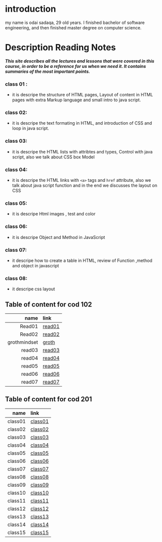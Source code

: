 # introduction 
my name is odai sadaqa, 29 old years. I finished bachelor of software engineering, and then finished master degree on computer science.



# Description Reading Notes
***This site describes all the lectures and lessons that were covered in this course, in order to be a reference for us when we need it. It contains summaries of the most important points.***

### class 01 :
  - it is descripe the structure of HTML pages, Layout of content in HTML pages with extra Markup language and small intro to java script.

### class 02:
  - it is descripe the text formating in HTML, and introduction of CSS and loop in java script.

### class 03: 
  - it is descripe the HTML lists with attribtes and types, Control with java script, also we talk about CSS box Model
### class 04:
  - it is descripe the HTML links with ```<a>``` tags and ```href``` attribute, also we talk about java script function and in the end we discusses the layout on CSS
### class 05:
   - it is descripe Html images , test and color
### class 06:
  - it is descripe Object and Method in JavaScript

### class 07:
  - it descripe how to create a table in HTML, review of Function ,method and object in javascript

### class 08:
  - it descripe css layout



## Table of content for cod 102

|name|link|
|----:|:----|
|Read01|[read01](https://odai-sadaqa.github.io/reading-notes/read01)|
|Read02|[read02](https://odai-sadaqa.github.io/reading-notes/102/read02)|
|grothmindset|[groth](https://odai-sadaqa.github.io/reading-notes/102/grothmindset)|
|read03|[read03](https://odai-sadaqa.github.io/reading-notes/102/read03)
|read04|[read04](https://odai-sadaqa.github.io/reading-notes/102/read04)
|read05|[read05](https://odai-sadaqa.github.io/reading-notes/102/read05)
|read06|[read06](https://odai-sadaqa.github.io/reading-notes/102/read06)
|read07|[read07](https://odai-sadaqa.github.io/reading-notes/102/read07)



## Table of content for cod 201

|name|link|
|----:|:----|
|class01|[class01](https://odai-sadaqa.github.io/reading-notes/201/class01)|
|class02|[class02](https://odai-sadaqa.github.io/reading-notes/201/class02)|
|class03|[class03](https://odai-sadaqa.github.io/reading-notes/201/class03)|
|class04|[class04](https://odai-sadaqa.github.io/reading-notes/201/class04)|
|class05|[class05](https://odai-sadaqa.github.io/reading-notes/201/class05)|
|class06|[class06](https://odai-sadaqa.github.io/reading-notes/201/class06)|
|class07|[class07](https://odai-sadaqa.github.io/reading-notes/201/class07)|
|class08|[class08](https://odai-sadaqa.github.io/reading-notes/201/class08)|
|class09|[class09](https://odai-sadaqa.github.io/reading-notes/201/class09)|
|class10|[class10](https://odai-sadaqa.github.io/reading-notes/201/class10)|
|class11|[class11](https://odai-sadaqa.github.io/reading-notes/201/class11)|
|class12|[class12](https://odai-sadaqa.github.io/reading-notes/201/class12)|
|class13|[class13](https://odai-sadaqa.github.io/reading-notes/201/class13)|
|class14|[class14](https://odai-sadaqa.github.io/reading-notes/201/class14)|
|class15|[class15](https://odai-sadaqa.github.io/reading-notes/201/class15)|

